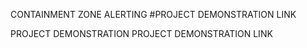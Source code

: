 CONTAINMENT ZONE ALERTING
#PROJECT DEMONSTRATION LINK

 PROJECT DEMONSTRATION
PROJECT DEMONSTRATION LINK
